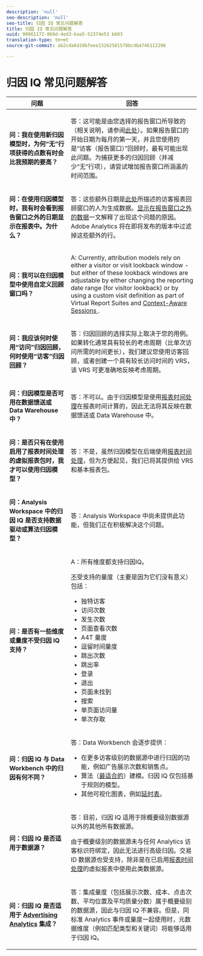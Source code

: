 ```yaml
---
description: 'null'
seo-description: 'null'
seo-title: 归因 IQ 常见问题解答
title: 归因 IQ 常见问题解答
uuid: 90961172-869d-4ed3-baa5-52374e53 b603
translation-type: tm+mt
source-git-commit: ab2cda6d10bfeee13262581578bcdb4746112296

---
```



# 归因 IQ 常见问题解答

<table id="table_590341C2F0DA4511ADEFDC1DB49CD248"> 
 <thead> 
  <tr> 
   <th colname="col1" class="entry"> 问题 </th> 
   <th colname="col2" class="entry"> 回答 </th> 
  </tr> 
 </thead>
 <tbody> 
  <tr> 
   <td colname="col1"> <p><b>问：我在使用新归因模型时，为何“无”行项获得的点数有时会比我预期的要高？</b> </p> </td> 
   <td colname="col2"> <p>答：这可能是由您选择的报告窗口所导致的（相关说明，请参阅<a href="../../../analyze/analysis-workspace/attribution-iq/attribution.md#section_BC71DA030E45487AA3C3F6ED247A3C4A" format="dita" scope="local">此处</a>）。如果报告窗口的开始日期为每月的第一天，并且您使用的是“访客（报告窗口）”回顾时，最有可能出现此问题。为捕获更多的归因回顾（并减少“无”行项），请尝试增加报告窗口所涵盖的时间范围。 </p> </td> 
  </tr> 
  <tr> 
   <td colname="col1"> <p><b>问：在使用归因模型时，我有时会看到报告窗口之外的日期显示在报表中。为什么？</b> </p> </td> 
   <td colname="col2"> <p>答：这些额外日期是<a href="../../../analyze/analysis-workspace/attribution-iq/attribution.md" format="dita" scope="local">此处</a>所描述的访客报表回顾窗口的人为生成数据。<a href="https://helpx.adobe.com/analytics/kb/data-appearing-outside-reporting-window.html" format="html" scope="external">显示在报告窗口之外的数据</a>一文解释了出现这个问题的原因。Adobe Analytics 将在即将发布的版本中过滤掉这些额外的行。 </p> </td> 
  </tr> 
  <tr> 
   <td colname="col1"> <p><b>问：我可以在归因模型中使用自定义回顾窗口吗？</b> </p> </td> 
   <td colname="col2"> <p>A: Currently, attribution models rely on either a visitor or visit lookback window - but either of these lookback windows are adjustable by either changing the reporting date range (for visitor lookback) or by using a custom visit definition as part of Virtual Report Suites and <a href="https://marketing.adobe.com/resources/help/en_US/reference/vrs-mobile-visit-processing.html" format="html" scope="external"> Context-Aware Sessions </a>. </p> </td> 
  </tr> 
  <tr> 
   <td colname="col1"> <p><b>问：我应该何时使用“访问”归因回顾，何时使用“访客”归因回顾？</b> </p> </td> 
   <td colname="col2"> <p>答：归因回顾的选择实际上取决于您的用例。如果转化通常具有较长的考虑周期（比单次访问所需的时间更长），我们建议您使用访客回顾，或者创建一个具有较长访问时间的 VRS，该 VRS 可更准确地反映考虑周期。 </p> </td> 
  </tr> 
  <tr> 
   <td colname="col1"> <p><b>问：归因模型是否可用在数据馈送或 Data Warehouse 中？</b> </p> </td> 
   <td colname="col2"> <p>答：不可以。由于归因模型是使用<a href="https://marketing.adobe.com/resources/help/en_US/reference/vrs-report-time-processing.html" format="html" scope="external">报表时间处理</a>在报表时间计算的，因此无法将其反映在数据馈送或 Data Warehouse 中。 </p> </td> 
  </tr> 
  <tr> 
   <td colname="col1"> <p><b>问：是否只有在使用启用了报表时间处理的虚拟报表包时，我才可以使用归因模型？</b> </p> </td> 
   <td colname="col2"> <p>答：不是，虽然归因模型在后端使用<a href="https://marketing.adobe.com/resources/help/en_US/reference/vrs-report-time-processing.html" format="html" scope="external">报表时间处理</a>，但为方便起见，我们已将其提供给 VRS 和基本报表包。 </p> </td> 
  </tr> 
  <tr> 
   <td colname="col1"> <p><b>问：Analysis Workspace 中的归因 IQ 是否支持数据驱动或算法归因模型？</b> </p> </td> 
   <td colname="col2"> <p>答：Analysis Workspace 中尚未提供此功能，但我们正在积极解决这个问题。 </p> </td> 
  </tr> 
  <tr> 
   <td colname="col1"> <p><b>问：是否有一些维度或量度不受归因 IQ 支持？</b> </p> </td> 
   <td colname="col2"> <p>A：所有维度都支持归因IQ。</p> 
    <p><u>不</u>受支持的量度（主要是因为它们没有意义）包括： </p> 
    <ul id="ul_B12A1291DEEF41FDBAD110C4A9265234"> 
     <li id="li_245571C5377C45ADBAE6F735B91FCD1F"> 独特访客 </li> 
     <li id="li_000CA7680A0745D9860CA7D5F62288D4">访问次数 </li> 
     <li id="li_53CAD3ECAE54451BBB0750FB62AF1243">发生次数 </li> 
     <li id="li_C589008CA92E4C69866E85EEEC88EF90"> 页面查看次数 </li> 
     <li id="li_ACF8D24E3AC746E280DB0F71D4B772A3">A4T 量度 </li> 
     <li id="li_78BFE0A4F8024301A218C0415537F632">逗留时间量度 </li> 
     <li id="li_29774EEFE9A04759B7929EA35AA9BEAD">跳出次数 </li> 
     <li id="li_B163C6F24240465F85AB5C9792F0F013">跳出率 </li> 
     <li id="li_CF065E227A634C77BC2C48C2A6EC849A">登录 </li> 
     <li id="li_ED962C5063B047F185EFC58EB43C661F">退出 </li> 
     <li id="li_029F6D09433F48A38303E5C96E77480B">页面未找到 </li> 
     <li id="li_8410AF29208247B5B3E49F72208913BA">搜索 </li> 
     <li id="li_8421F1D5F58148D98B1AB5C04FCCA9CF">单页面访问量 </li> 
     <li id="li_50D4EA0FF2E6438C8DD2A1B2EAD7B9D7">单次存取 </li> 
    </ul> </td> 
  </tr> 
  <tr> 
   <td colname="col1"> <p><b>问：归因 IQ 与 Data Workbench 中的归因有何不同？</b> </p> </td> 
   <td colname="col2"> <p>答：Data Workbench 会逐步提供： </p> 
    <ul id="ul_5A8C979CDCD04FF5B9625C84B2678CC7"> 
     <li id="li_115DC58D4BDF40A4A0036E76F6E64158">在更多访客级别的数据源中进行归因的功能，例如广告展示次数和销售点。 </li> 
     <li id="li_C31891A4D5594D93AF97340F6D3A2E3E">算法（<a href="https://marketing.adobe.com/resources/help/en_US/insight/client/c_attrib_algorithmic.html" format="html" scope="external">最适合的</a>）建模。归因 IQ 仅包括基于规则的模型。 </li> 
     <li id="li_749D5D11B34E40E9AB53908A38979CAA">其他可视化图表，例如<a href="https://marketing.adobe.com/resources/help/en_US/insight/client/c_lat_tbls.html" format="html" scope="external">延时表</a>。 </li> 
    </ul> </td> 
  </tr> 
  <tr> 
   <td colname="col1"> <p><b>问：归因 IQ 是否适用于数据源？</b> </p> </td> 
   <td colname="col2"> <p>答：目前，归因 IQ 适用于除概要级别数据源以外的其他所有数据源。 </p> <p> 由于概要级别的数据源未与任何 Analytics 访客标识符绑定，因此无法进行高级归因。交易 ID 数据源也受支持，除非是在已启用<a href="https://marketing.adobe.com/resources/help/en_US/reference/vrs-report-time-processing.html" format="html" scope="external">报表时间处理</a>的虚拟报表中使用此类数据源。 </p> </td> 
  </tr> 
  <tr> 
   <td colname="col1"> <p><b>问：归因 IQ 是否适用于 <a href="https://marketing.adobe.com/resources/help/en_US/analytics/advertising/overview.html" format="html" scope="external">Advertising Analytics</a> 集成？</b> </p> </td> 
   <td colname="col2"> <p>答：集成量度（包括展示次数、成本、点击次数、平均位置及平均质量分数）属于概要级别的数据源，因此与归因 IQ 不兼容。但是，同标准 Analytics 事件或量度一起使用时，元数据维度（例如匹配类型和关键词）将能够适用于归因 IQ。 </p> </td> 
  </tr> 
 </tbody> 
</table>

